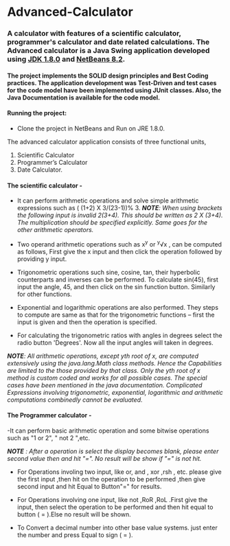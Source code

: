 # Advanced-Calculator
### A calculator with features of a scientific calculator, programmer's calculator and date related calculations. The Advanced calculator is a Java Swing application developed using [JDK 1.8.0](http://www.oracle.com/technetwork/java/javase/downloads/jdk8-downloads-2133151.html) and [NetBeans 8.2](https://netbeans.org/downloads/?pagelang=pt_BR).  
#### The project implements the SOLID design principles and Best Coding practices. The application development was Test-Driven and test cases for the code model have been implemented using JUnit classes. Also, the Java Documentation is available for the code model. 

#### Running the project:
- Clone the project in NetBeans and Run on JRE 1.8.0.

The advanced calculator application consists of three functional units,
1. Scientific Calculator 
2. Programmer’s Calculator
3. Date Calculator.

#### The scientific calculator -
  - It can perform arithmetic operations and solve simple arithmetic expressions such as ( (1+2) X 3/(23-1))% 3. _**NOTE**: When using brackets the following input is invalid 2(3+4). This should be written as 2 X (3+4). The multiplication should be specified explicitly. Same goes for the other arithmetic operators._    
  
  - Two operand arithmetic operations such as x<sup>y</sup> or <sup>y</sup>&radic;x , can be computed as follows,
  First give the x input and then click the operation followed by providing y input.  
  - Trigonometric operations such sine, cosine, tan, their hyperbolic counterparts and inverses can be performed. To calculate sin(45), first   input the angle, 45, and then click on the sin function button. Similarly for other functions.  
  - Exponential and logarithmic operations are also performed. They steps to compute are same as that for the trigonometric functions – first   the input is given and then the operation is specified.  
  - For calculating the trigonometric ratios with angles in degrees select the radio button 'Degrees'. Now all the input angles will taken in degrees.
  
  _**NOTE**: All arithmetic operations, except yth root of x, are computed extensively using the java.lang.Math class methods. Hence the Capabilities are limited to the those provided by that class. Only the yth root of x method is custom coded and works for all possible cases. The special cases have been mentioned in the java documentation. Complicated Expressions involving trigonometric, exponential, logarithmic and arithmetic computations combinedly cannot be evaluated._  
  
  #### The Programmer calculator -
  -It can perform basic arithmetic operation and some bitwise operations such as "1 or 2", " not 2 ",etc.
  
  _**NOTE** : After a operation is select the display becomes blank, please enter second value then and hit "=". No result will be show if "=" is not hit._
  
  - For Operations involing two input, like or, and , xor ,rsh , etc. please give the first input ,then hit on the operation to be performed ,then give second input and hit Equal to Button"=" for results.
  
  - For Operations involving one input, like not ,RoR ,RoL .First give the input, then select the operation to be performed and then hit equal to button ( = ).Else no result will be shown.
  
 - To Convert a decimal number into other base value systems. just enter the number and press Equal to sign ( = ).
